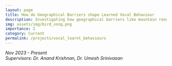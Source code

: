 ```yaml
---
layout: page
title: How do Geographical Barriers shape Learned Vocal Behaviour
description: Investigating how geographical barriers like mountain ranges and river valleys shape the songs of oscine birds in the North Eastern Region of India
img: assets/img/bird_song.png
importance: 2
category: Current
permalink: /projects/vocal_learnt_behaviours
---
```


<i> Nov 2023 - Present <br>
Supervisors: Dr. Anand Krishnan, Dr. Umesh Srinivasan</i>

